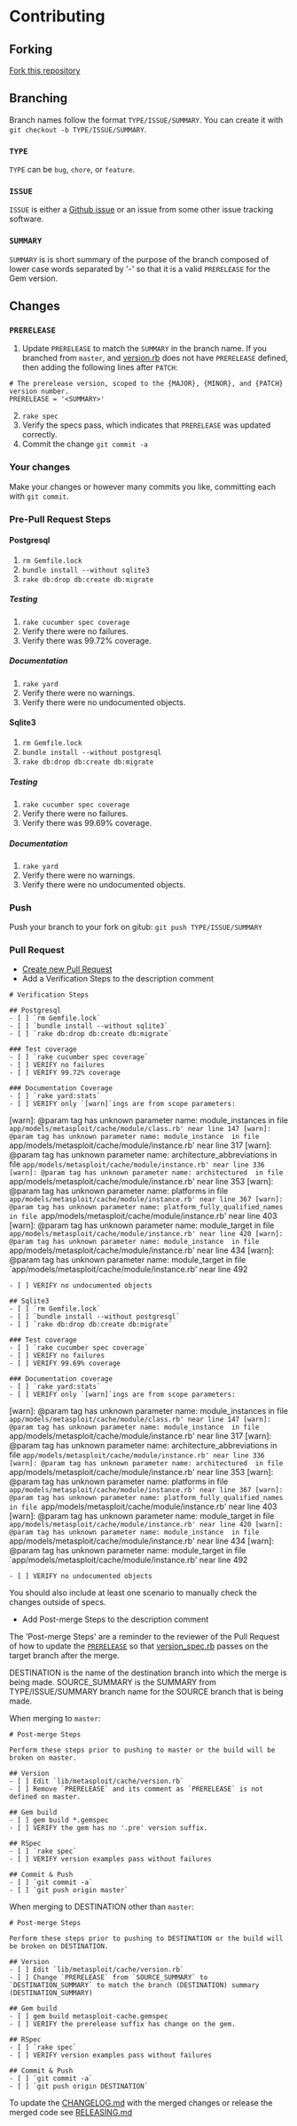 # Contributing

## Forking

[Fork this repository](https://github.com/rapid7/metasploit-cache/fork)

## Branching

Branch names follow the format `TYPE/ISSUE/SUMMARY`.  You can create it with `git checkout -b TYPE/ISSUE/SUMMARY`.

### `TYPE`

`TYPE` can be `bug`, `chore`, or `feature`.

### `ISSUE`

`ISSUE` is either a [Github issue](https://github.com/rapid7/metasploit-cache/issues) or an issue from some other
issue tracking software.

### `SUMMARY`

`SUMMARY` is is short summary of the purpose of the branch composed of lower case words separated by '-' so that it is a valid `PRERELEASE` for the Gem version.

## Changes

### `PRERELEASE`

1. Update `PRERELEASE` to match the `SUMMARY` in the branch name.  If you branched from `master`, and [version.rb](lib/metasploit/cache/version.rb) does not have `PRERELEASE` defined, then adding the following lines after `PATCH`:
```
# The prerelease version, scoped to the {MAJOR}, {MINOR}, and {PATCH} version number.
PRERELEASE = '<SUMMARY>'
```
2. `rake spec`
3.  Verify the specs pass, which indicates that `PRERELEASE` was updated correctly.
4. Commit the change `git commit -a`

### Your changes

Make your changes or however many commits you like, committing each with `git commit`.

### Pre-Pull Request Steps

#### Postgresql
1. `rm Gemfile.lock`
2. `bundle install --without sqlite3`
3. `rake db:drop db:create db:migrate`

##### Testing
1. `rake cucumber spec coverage`
2. Verify there were no failures.
3. Verify there was 99.72% coverage.

##### Documentation
1. `rake yard`
2. Verify there were no warnings.
2. Verify there were no undocumented objects.

#### Sqlite3
1. `rm Gemfile.lock`
2. `bundle install --without postgresql`
3. `rake db:drop db:create db:migrate`

##### Testing
1. `rake cucumber spec coverage`
2. Verify there were no failures.
3. Verify there was 99.69% coverage.

##### Documentation
1. `rake yard`
2. Verify there were no warnings.
2. Verify there were no undocumented objects.

### Push

Push your branch to your fork on gitub: `git push TYPE/ISSUE/SUMMARY`

### Pull Request

* [Create new Pull Request](https://github.com/rapid7/metasploit-cache/compare/)
* Add a Verification Steps to the description comment

```
# Verification Steps

## Postgresql
- [ ] `rm Gemfile.lock`
- [ ] `bundle install --without sqlite3`
- [ ] `rake db:drop db:create db:migrate`

### Test coverage
- [ ] `rake cucumber spec coverage`
- [ ] VERIFY no failures
- [ ] VERIFY 99.72% coverage

### Documentation Coverage
- [ ] `rake yard:stats`
- [ ] VERIFY only `[warn]`ings are from scope parameters: 
```
[warn]: @param tag has unknown parameter name: module_instances 
    in file `app/models/metasploit/cache/module/class.rb' near line 147
[warn]: @param tag has unknown parameter name: module_instance 
    in file `app/models/metasploit/cache/module/instance.rb' near line 317
[warn]: @param tag has unknown parameter name: architecture_abbreviations 
    in file `app/models/metasploit/cache/module/instance.rb' near line 336
[warn]: @param tag has unknown parameter name: architectured 
    in file `app/models/metasploit/cache/module/instance.rb' near line 353
[warn]: @param tag has unknown parameter name: platforms 
    in file `app/models/metasploit/cache/module/instance.rb' near line 367
[warn]: @param tag has unknown parameter name: platform_fully_qualified_names 
    in file `app/models/metasploit/cache/module/instance.rb' near line 403
[warn]: @param tag has unknown parameter name: module_target 
    in file `app/models/metasploit/cache/module/instance.rb' near line 420
[warn]: @param tag has unknown parameter name: module_instance 
    in file `app/models/metasploit/cache/module/instance.rb' near line 434
[warn]: @param tag has unknown parameter name: module_target 
    in file `app/models/metasploit/cache/module/instance.rb' near line 492
```
- [ ] VERIFY no undocumented objects

## Sqlite3
- [ ] `rm Gemfile.lock`
- [ ] `bundle install --without postgresql`
- [ ] `rake db:drop db:create db:migrate`

### Test coverage
- [ ] `rake cucumber spec coverage`
- [ ] VERIFY no failures
- [ ] VERIFY 99.69% coverage

### Documentation coverage
- [ ] `rake yard:stats`
- [ ] VERIFY only `[warn]`ings are from scope parameters: 
```
[warn]: @param tag has unknown parameter name: module_instances 
    in file `app/models/metasploit/cache/module/class.rb' near line 147
[warn]: @param tag has unknown parameter name: module_instance 
    in file `app/models/metasploit/cache/module/instance.rb' near line 317
[warn]: @param tag has unknown parameter name: architecture_abbreviations 
    in file `app/models/metasploit/cache/module/instance.rb' near line 336
[warn]: @param tag has unknown parameter name: architectured 
    in file `app/models/metasploit/cache/module/instance.rb' near line 353
[warn]: @param tag has unknown parameter name: platforms 
    in file `app/models/metasploit/cache/module/instance.rb' near line 367
[warn]: @param tag has unknown parameter name: platform_fully_qualified_names 
    in file `app/models/metasploit/cache/module/instance.rb' near line 403
[warn]: @param tag has unknown parameter name: module_target 
    in file `app/models/metasploit/cache/module/instance.rb' near line 420
[warn]: @param tag has unknown parameter name: module_instance 
    in file `app/models/metasploit/cache/module/instance.rb' near line 434
[warn]: @param tag has unknown parameter name: module_target 
    in file `app/models/metasploit/cache/module/instance.rb' near line 492
```
- [ ] VERIFY no undocumented objects
```

You should also include at least one scenario to manually check the changes outside of specs.

* Add Post-merge Steps to the description comment

The 'Post-merge Steps' are a reminder to the reviewer of the Pull Request of how to update the [`PRERELEASE`](lib/metasploit/cache/version.rb) so that [version_spec.rb](spec/lib/metasploit/cache/version.rb_spec.rb) passes on the target branch after the merge.

DESTINATION is the name of the destination branch into which the merge is being made.  SOURCE_SUMMARY is the SUMMARY from TYPE/ISSUE/SUMMARY branch name for the SOURCE branch that is being made.

When merging to `master`:

```
# Post-merge Steps

Perform these steps prior to pushing to master or the build will be broken on master.

## Version
- [ ] Edit `lib/metasploit/cache/version.rb`
- [ ] Remove `PRERELEASE` and its comment as `PRERELEASE` is not defined on master.

## Gem build
- [ ] gem build *.gemspec
- [ ] VERIFY the gem has no '.pre' version suffix.

## RSpec
- [ ] `rake spec`
- [ ] VERIFY version examples pass without failures

## Commit & Push
- [ ] `git commit -a`
- [ ] `git push origin master`
```

When merging to DESTINATION other than `master`:

```
# Post-merge Steps

Perform these steps prior to pushing to DESTINATION or the build will be broken on DESTINATION.

## Version
- [ ] Edit `lib/metasploit/cache/version.rb`
- [ ] Change `PRERELEASE` from `SOURCE_SUMMARY` to `DESTINATION_SUMMARY` to match the branch (DESTINATION) summary (DESTINATION_SUMMARY)

## Gem build
- [ ] gem build metasploit-cache.gemspec
- [ ] VERIFY the prerelease suffix has change on the gem.

## RSpec
- [ ] `rake spec`
- [ ] VERIFY version examples pass without failures

## Commit & Push
- [ ] `git commit -a`
- [ ] `git push origin DESTINATION`
```

To update the [CHANGELOG.md](CHANGELOG.md) with the merged changes or release the merged code see
[RELEASING.md](RELEASING.md)
